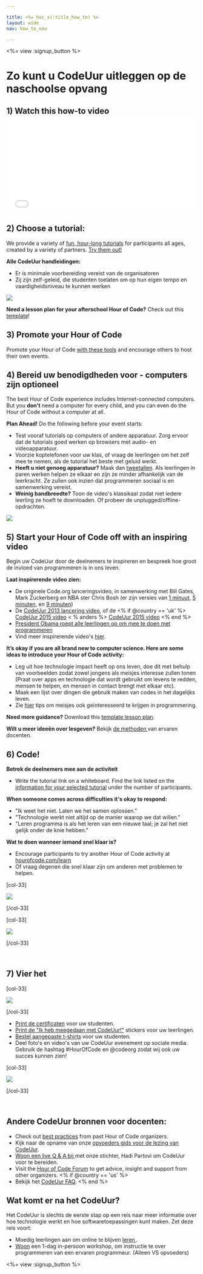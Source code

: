 ```yaml
---

title: <%= hoc_s(:title_how_to) %>
layout: wide
nav: how_to_nav

---
```


<%= view :signup_button %>

# Zo kunt u CodeUur uitleggen op de naschoolse opvang

## 1) Watch this how-to video <iframe width="500" height="255" src="//www.youtube.com/embed/SrnvvWDm73k" frameborder="0" allowfullscreen></iframe>
## 2) Choose a tutorial:

We provide a variety of [fun, hour-long tutorials](<%= resolve_url('/learn') %>) for participants all ages, created by a variety of partners. [Try them out!](<%= resolve_url('/learn') %>)

**Alle CodeUur handleidingen:**

  * Er is minimale voorbereiding vereist van de organisatoren
  * Zij zijn zelf-geleid, die studenten toelaten om op hun eigen tempo en vaardigheidsniveau te kunnen werken

[![](/images/fit-700/tutorials.png)](<%= resolve_url('/learn') %>)

**Need a lesson plan for your afterschool Hour of Code?** Check out this [template](/files/AfterschoolEducatorLessonPlanOutline.docx)!

## 3) Promote your Hour of Code

Promote your Hour of Code [with these tools](<%= resolve_url('/promote') %>) and encourage others to host their own events.

## 4) Bereid uw benodigdheden voor - computers zijn optioneel

The best Hour of Code experience includes Internet-connected computers. But you **don’t** need a computer for every child, and you can even do the Hour of Code without a computer at all.

**Plan Ahead!** Do the following before your event starts:

  * Test vooraf tutorials op computers of andere apparatuur. Zorg ervoor dat de tutorials goed werken op browsers met audio- en videoapparatuur.
  * Voorzie koptelefonen voor uw klas, of vraag de leerlingen om het zelf mee te nemen, als de tutorial het beste met geluid werkt.
  * **Heeft u niet genoeg apparatuur?** Maak dan [tweetallen](https://www.youtube.com/watch?v=vgkahOzFH2Q). Als leerlingen in paren werken helpen ze elkaar en zijn ze minder afhankelijk van de leerkracht. Ze zullen ook inzien dat programmeren sociaal is en samenwerking vereist.
  * **Weinig bandbreedte?** Toon de video's klassikaal zodat niet iedere leerling ze hoeft te downloaden. Of probeer de unplugged/offline-opdrachten.

![](/images/fit-350/group_ipad.jpg)

## 5) Start your Hour of Code off with an inspiring video

Begin uw CodeUur door de deelnemers te inspireren en bespreek hoe groot de invloed van programmeren is in ons leven.

**Laat inspirerende video zien:**

  * De originele Code.org lanceringsvideo, in samenwerking met Bill Gates, Mark Zuckerberg en NBA ster Chris Bosh (er zijn versies van [1 minuut](https://www.youtube.com/watch?v=qYZF6oIZtfc), [5 minuten](https://www.youtube.com/watch?v=nKIu9yen5nc), en [9 minuten](https://www.youtube.com/watch?v=dU1xS07N-FA))
  * De [CodeUur 2013 lancering video](https://www.youtube.com/watch?v=FC5FbmsH4fw), of de <% if @country == 'uk' %> [CodeUur 2015 video](https://www.youtube.com/watch?v=7L97YMYqLHc) < % anders %> [CodeUur 2015 video](https://www.youtube.com/watch?v=7L97YMYqLHc) <% end %>
  * [President Obama roept alle leerlingen op om mee te doen met programmeren](https://www.youtube.com/watch?v=6XvmhE1J9PY)
  * Vind meer inspirerende video's [hier](https://www.youtube.com/playlist?list=PLzdnOPI1iJNfpD8i4Sx7U0y2MccnrNZuP).

**It’s okay if you are all brand new to computer science. Here are some ideas to introduce your Hour of Code activity:**

  * Leg uit hoe technologie impact heeft op ons leven, doe dit met behulp van voorbeelden zodat zowel jongens als meisjes interesse zullen tonen (Praat over apps en technologie dat wordt gebruikt om levens te redden, mensen te helpen, en mensen in contact brengt met elkaar etc).
  * Maak een lijst over dingen die gebruik maken van codes in het dagelijks leven.
  * Zie [hier](<%= resolve_url('https://code.org/girls') %>) tips om meisjes ook geïnteresseerd te krijgen in programmering.

**Need more guidance?** Download this [template lesson plan](/files/AfterschoolEducatorLessonPlanOutline.docx).

**Wilt u meer ideeën over lesgeven?** Bekijk [ de methoden ](http://www.slideshare.net/TeachCode/hour-of-code-best-practices-for-successful-educators-51273466) van ervaren docenten.

## 6) Code!

**Betrek de deelnemers mee aan de activiteit**

  * Write the tutorial link on a whiteboard. Find the link listed on the [information for your selected tutorial](<%= resolve_url('/learn') %>) under the number of participants.

**When someone comes across difficulties it's okay to respond:**

  * "Ik weet het niet. Laten we het samen oplossen."
  * "Technologie werkt niet altijd op de manier waarop we dat willen."
  * "Leren programma is als het leren van een nieuwe taal; je zal het niet gelijk onder de knie hebben."

**Wat te doen wanneer iemand snel klaar is?**

  * Encourage participants to try another Hour of Code activity at [hourofcode.com/learn](<%= resolve_url('/learn') %>)
  * Of vraag degenen die snel klaar zijn om anderen met problemen te helpen.

[col-33]

![](/images/fit-250/highschoolgirls.jpeg)

[/col-33]

[col-33]

![](/images/fit-300/group_ar.jpg)

[/col-33]

<p style="clear:both">
  &nbsp;
</p>

## 7) Vier het

[col-33]

![](/images/fit-300/boy-certificate.jpg)

[/col-33]

  * [Print de certificaten](<%= resolve_url('https://code.org/certificates') %>) voor uw studenten.
  * [Print de "Ik heb meegedaan met CodeUur!"](<%= resolve_url('/promote/resources#stickers') %>) stickers voor uw leerlingen.
  * [Bestel aangepaste t-shirts](http://blog.code.org/post/132608499493/hour-of-code-shirts-and-more) voor uw studenten.
  * Deel foto's en video's van uw CodeUur evenement op sociale media. Gebruik de hashtag #HourOfCode en @codeorg zodat wij ook uw succes kunnen zien!

[col-33]

![](/images/fit-260/highlight-certificates.jpg)

[/col-33]

<p style="clear:both">
  &nbsp;
</p>

## Andere CodeUur bronnen voor docenten:

  * Check out [best practices](http://www.slideshare.net/TeachCode/hour-of-code-best-practices-for-successful-educators-51273466) from past Hour of Code organizers. 
  * Kijk naar de opname van onze [ opvoeders gids voor de lezing van CodeUur](https://youtu.be/EJeMeSW2-Mw).
  * [Woon een live Q & A bij ](http://www.eventbrite.com/e/ask-your-final-questions-and-prepare-for-the-2015-hour-of-code-with-codeorg-founder-hadi-partovi-tickets-17987437911) met onze stichter, Hadi Partovi om CodeUur voor te bereiden.
  * Visit the [Hour of Code Forum](http://forum.code.org/c/plc/hour-of-code) to get advice, insight and support from other organizers. <% if @country == 'us' %>
  * Bekijk het [CodeUur FAQ](https://support.code.org/hc/en-us/categories/200147083-Hour-of-Code). <% end %>

## Wat komt er na het CodeUur?

Het CodeUur is slechts de eerste stap op een reis naar meer informatie over hoe technologie werkt en hoe softwaretoepassingen kunt maken. Zet deze reis voort:

  * Moedig leerlingen aan om online te blijven [leren ](<%= resolve_url('https://code.org/learn/beyond') %>).
  * [Woon](<%= resolve_url('https://code.org/professional-development-workshops') %>) een 1-dag in-persoon workshop, om instructie te over programmeren van een ervaren programmeur. (Alleen VS opvoeders)

<%= view :signup_button %>